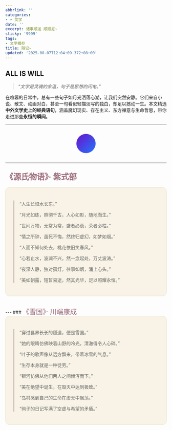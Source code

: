 ```yaml
---
abbrlink: ''
categories:
- - 文学
date: ''
excerpt: 诸事顺遂 顺顺尼~
sticky: '9999'
tags:
- 文学摘抄
title: 随记~
updated: '2025-08-07T12:04:09.372+08:00'
---
```

## ALL IS WILL

> _“文字是灵魂的余温，句子是思想的闪电。”_

在喧嚣的日常中，总有一些句子如月光洒落心湖，让我们突然安静。它们来自小说、散文、动画对白，甚至一句看似轻描淡写的独白，却足以撼动一生。本文精选**中外文学史上的经典语句**，涵盖魔幻现实、存在主义、东方禅意与生命哲思，带你走进那些**永恒的瞬间**。

---

<div style="text-align: center; margin: 30px 0;">
  <div style="display: inline-block; width: 60px; height: 60px; background: linear-gradient(135deg, #6a11cb 0%, #2575fc 100%); border-radius: 50%; animation: pulse 2s infinite;">
  </div>
</div>


---
### <span style="color: #9e6d7b; font-size: 1.5em;">《源氏物语》· 紫式部</span>
<div style="background: #f8f3e6; padding: 24px; border-radius: 12px; margin-bottom: 32px; border: 1px solid #eae0c0;">
<blockquote style="border-left: 3px solid #c9b5b5; padding-left: 16px; margin: 16px 0; color: #666;">
  <p>“人生长恨水长东。”</p>
  <p>“月光如练，照彻千古，人心如影，随地而生。”</p>
  <p>“世间万物，无常为常，盛者必衰，荣者必枯。”</p>
  <p>“情之所钟，虽死不悔，然终归虚幻，如梦如烟。”</p>
  <p>“人面不知何处去，桃花依旧笑春风。”</p>
  <p>“心若止水，波澜不兴，然一念起处，万丈波涛。”</p>
  <p>“夜深人静，独对孤灯，往事如烟，涌上心头。”</p>
  <p>“美如朝露，短暂易逝，然其光华，足以照耀永恒。”</p>
</blockquote>
</div>
---
### <span style="color: #9e6d7b; font-size: 1.5em;">《雪国》· 川端康成</span>

<div style="background: #f8f3e6; padding: 24px; border-radius: 12px; margin-bottom: 32px; border: 1px solid #eae0c0;">
<blockquote style="border-left: 3px solid #c9b5b5; padding-left: 16px; margin: 16px 0; color: #666;">
  <p>“穿过县界长长的隧道，便是雪国。”</p>
  <p>“她的眼睛仿佛映着山野的冷光，清澈得令人心碎。”</p>
  <p>“叶子的歌声像从远方飘来，带着冰雪的气息。”</p>
  <p>“生存本身就是一种徒劳。”</p>
  <p>“银河仿佛从他们两人之间倾泻而下。”</p>
  <p>“美在绝望中诞生，在毁灭中达到极致。”</p>
  <p>“岛村感到自己的生命在虚无中飘荡。”</p>
  <p>“驹子的日记写满了空虚与希望的矛盾。”</p>
</blockquote>
</div>
